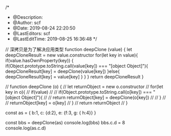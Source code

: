 /*
 * @Description: 
 * @Author: scf
 * @Date: 2019-08-24 22:20:50
 * @LastEditors: scf
 * @LastEditTime: 2019-08-25 16:36:48
 */

// 深拷贝是为了解决应用类型
function deepClone (value) {
    let deepCloneResult = new value.constructor
    for(let key in value){
        if(value.hasOwnProperty(key)) {
            if(Object.prototype.toString.call(value[key]) === "[object Object]"){
                deepCloneResult[key] = deepClone(value[key])
            }else{
                deepCloneResult[key] = value[key]
            }
        }
    }
    return deepCloneResult
}

// function deepClone (o) {
//        let returnObject = new o.constructor
//        for(let key in o){
//            if(value)
//         //    if(Object.prototype.toString.call(o[key]) === "[object Object]"){
//         //        return returnObject[key] = deepClone(o[key])
//         //    }
//         //    returnObject[key] = o[key]
//        }
//        return returnObject
// }

const as = {
    b:1,
    c: {d:2},
    e: {f:3, g: { h:4}}
}

const bbs = deepClone(as)
console.log(bbs)
bbs.c.d = 8
console.log(as.c.d)